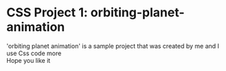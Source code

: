 # CSS Project 1: orbiting-planet-animation

'orbiting planet animation' is a sample project that was created by me and I use Css code more  
Hope you like it
